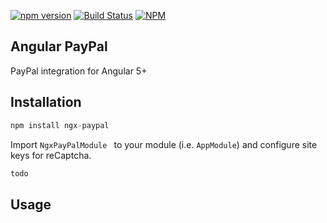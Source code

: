 [![npm version](https://badge.fury.io/js/ngx-captcha.svg)](https://badge.fury.io/js/ngx-captcha)
[![Build Status](https://api.travis-ci.org/Enngage/ngx-captcha.svg?branch=master)](https://travis-ci.org/Enngage/ngx-captcha)
[![NPM](https://nodei.co/npm/ngx-captcha.png?mini=true)](https://nodei.co/npm/ngx-captcha/)

## Angular PayPal

PayPal integration for Angular 5+

## Installation

```javascript
npm install ngx-paypal
```

Import `NgxPayPalModule ` to your module (i.e. `AppModule`) and configure site keys for reCaptcha.

```javascript
todo
```

## Usage

